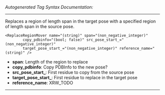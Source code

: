 _Autogenerated Tag Syntax Documentation:_

---
Replaces a region of length span in the target pose with a specified region of length span in the source pose.

```
<ReplaceRegionMover name="(string)" span="(non_negative_integer)"
        copy_pdbinfo="(bool; false)" src_pose_start_="(non_negative_integer)"
        target_pose_start_="(non_negative_integer)" reference_name="(string)" />
```

-   **span**: Length of the region to replace
-   **copy_pdbinfo**: Copy PDBInfo to the new pose?
-   **src_pose_start_**: First residue to copy from the source pose
-   **target_pose_start_**: First residue to replace in the target pose
-   **reference_name**: XRW_TODO

---
